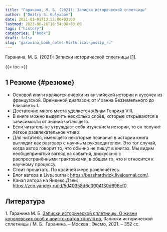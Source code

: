 ```yaml
---
title: "Гаранина, М. Б. (2021): Записки исторической сплетницы"
author: ["Dmitry S. Kulyabov"]
date: 2021-01-01T13:52:00+03:00
lastmod: 2023-06-26T16:54:00+03:00
tags: ["history"]
categories: ["book"]
draft: false
slug: "garanina_book_notes-historical-gossip_ru"
---
```


Гаранина, М. Б. (2021): Записки исторической сплетницы  [<a href="#citeproc_bib_item_1">1</a>].

<!--more-->

{{< toc >}}


## <span class="section-num">1</span> Резюме {#резюме}

-   Основой книги являются очерки из английской истории и кусочек из французской. Временной диапазон: от Иоанна Безземельного до Елизаветы I.
-   Достаточно много места уделяется жёнам Генриха VIII.
-   В книге можно выделить несколько слоёв, которые открываются в зависимости от знаний читающего.
-   Если читатель не утруждает себя изучением истории, то он получит лёгкое развлекательное чтиво.
-   Для читателя, имеющего некоторые познания в истории книга выглядит как разговор с научным руководителем. Это тот случай, когда автор говорит то, что обычно не пишут в книгах. Мы видим необщепринятый взгляд на события, дискуссию с распространёнными трактовками, в общем то, что и относится к научному процессу.
-   Стоит прочитать. По крайней мере развлечётесь.
-   Блог автора в LiveJournal: <https://besshardwick.livejournal.com/>.
-   Канал автора на Яндекс.Дзен: <https://zen.yandex.ru/id/5d40358d6c3004130d696cf0>.

## Литература

<div class="csl-bib-body">
  <div class="csl-entry"><a id="citeproc_bib_item_1"></a>1.	Гаранина М. Б. <a href="https://libgen.li/ads.php?md5=56CFC627008DE188A854F134963C6A04">Записки исторической сплетницы: О жизни королевских особ и аристократов xii-xviii вв.</a> Записки исторической сплетницы / М. Б.  Гаранина. – Москва : Эксмо, 2021. – 352 сс.</div>
</div>
